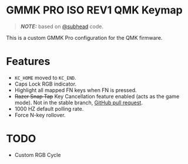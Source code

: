 # GMMK PRO ISO REV1 QMK Keymap
> **_NOTE:_** based on [@subhead](https://github.com/subhead/qmk_gmmk_pro/) code.

This is a custom GMMK Pro configuration for the QMK firmware.

# Features
- `KC_HOME` moved to `KC_END`.
- Caps Lock RGB indicator.
- Highlight all mapped FN keys when FN is pressed.
- ~~Razer Snap Tap~~ Key Cancellation feature enabled (acts as the game mode). Not in the stable branch, [GitHub pull request](https://github.com/qmk/qmk_firmware/pull/24000).
- 1000 HZ default polling rate.
- Force N-key rollover. 

# TODO
- Custom RGB Cycle
